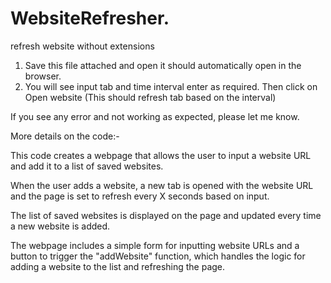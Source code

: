 # WebsiteRefresher.
refresh website without extensions

1)	Save this file attached and open it should automatically open in the browser.
2)	You will see input tab and time interval enter as required. Then click on Open website (This should refresh tab based on the interval) 

 
If you see any error and not working as expected, please let me know.

More details on the code:-

This code creates a webpage that allows the user to input a website URL and add it to a list of saved websites. 

When the user adds a website, a new tab is opened with the website URL and the page is set to refresh every X seconds based on input. 

The list of saved websites is displayed on the page and updated every time a new website is added. 

The webpage includes a simple form for inputting website URLs and a button to trigger the "addWebsite" function, which handles the logic for adding a website to the list and refreshing the page.
